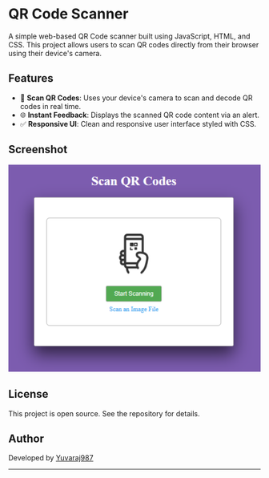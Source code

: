 # QR Code Scanner

A simple web-based QR Code scanner built using JavaScript, HTML, and CSS. This project allows users to scan QR codes directly from their browser using their device's camera.

## Features

- 🧰 **Scan QR Codes**: Uses your device's camera to scan and decode QR codes in real time.
- 🌐 **Instant Feedback**: Displays the scanned QR code content via an alert.
- ✅ **Responsive UI**: Clean and responsive user interface styled with CSS.

## Screenshot

![Screenshot](/QR.png)

## License

This project is open source. See the repository for details.

## Author

Developed by [Yuvaraj987](https://github.com/Yuvaraj987)

---
